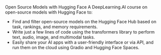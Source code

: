 Open Source Models with Hugging Face
A DeepLearning.AI course on open-source models with Hugging Face to:
- Find and filter open-source models on the Hugging Face Hub based on task, rankings, and memory requirements.
- Write just a few lines of code using the transformers library to perform text, audio, image, and multimodal tasks.
- Easily share your AI apps with a user-friendly interface or via API, and run them on the cloud using Gradio and Hugging Face Spaces.
